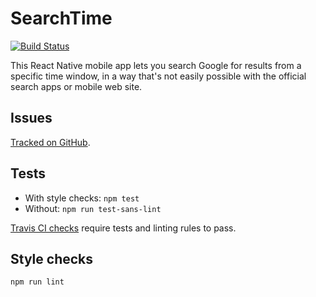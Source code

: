 SearchTime
==========

[![Build Status](https://travis-ci.org/webful-ltd/searchtime.svg?branch=master)](https://travis-ci.org/webful-ltd/searchtime)

This React Native mobile app lets you search Google for results from a specific time window, in a way that's not easily possible with the official search apps or mobile web site.

Issues
------
[Tracked on GitHub](https://github.com/webful-ltd/searchtime/issues).

Tests
-----
* With style checks: `npm test`
* Without: `npm run test-sans-lint`

[Travis CI checks](https://travis-ci.org/webful-ltd/searchtime) require tests and linting rules to pass.

Style checks
------------
`npm run lint`
